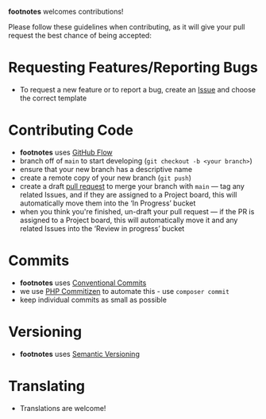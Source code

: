 **footnotes** welcomes contributions!

Please follow these guidelines when contributing, as it will give your pull 
request the best chance of being accepted:

# Requesting Features/Reporting Bugs

- To request a new feature or to report a bug, create an [Issue][new-issue] and 
  choose the correct template

# Contributing Code

- **footnotes** uses [GitHub Flow][github-flow]
- branch off of `main` to start developing (`git checkout -b <your branch>`)
- ensure that your new branch has a descriptive name
- create a remote copy of your new branch (`git push`)
- create a draft [pull request][pull-request] to merge your branch with `main` — 
  tag any related Issues, and if they are assigned to a Project board, this will 
  automatically move them into the ‘In Progress’ bucket
- when you think you're finished, un-draft your pull request — if the PR is 
  assigned to a Project board, this will automatically move it and any related
  Issues into the ‘Review in progress’ bucket

# Commits

- **footnotes** uses [Conventional Commits][conventional-commits]
- we use [PHP Commitizen][php-commitizen] to automate this - use `composer commit`
- keep individual commits as small as possible

# Versioning

- **footnotes** uses [Semantic Versioning][semver]

# Translating

- Translations are welcome!

[new-issue]: https://github.com/markcheret/footnotes/issues/new/choose
[github-flow]: https://githubflow.github.io/
[pull-request]: https://github.com/markcheret/footnotes/compare
[conventional-commits]: https://www.conventionalcommits.org
[php-commitizen]: https://github.com/conventional-commits/php-commitizen
[semver]: https://semver.org/
